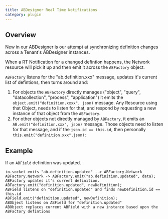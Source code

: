 ```yaml
---
title: ABDesigner Real Time Notifications
category: plugin
---
```


## Overview

New in our ABDesigner is our attempt at synchronizing definition changes across a Tenant's ABDesigner instances.

When a RT Notification for a changed defintion happens, the Network resource will pick it up and then emit it across the `ABFactory` object.

`ABFactory` listens for the "ab.definition.xxx" message, updates it's current list of defintions, then turns around and:

1. For objects the `ABFactory` directly manages ("object", "query", "datacollection", "process", "application") it emits the `object.emit("definition.xxxx", json)` message. Any Resource using that Object, needs to listen for that, and respond by requesting a new instance of that object from the `ABFactory`.
1. For other objects not directly managed by `ABFactory`, it emits an `AB.emit("definition.xxx", json)` message. Those objects need to listen for that message, and if the `json.id == this.id`, then personally `this.emit("definition.xxx",json)`;

## Example

If an `ABField` definition was updated.

```
io.socket emits "ab.definition.updated" --> ABFactory.Network
ABFactory.Network -> ABFactory.emit("ab.definition.updated", data);
ABFactory updates it's current definition.
ABFactory.emit("definition.updated", newDefinition);
ABField listens on "definition.updated" and finds newDefinition.id == this.id
ABField.emit("definition.updated", newDefinition);
ABObject listens on ABField for "definition.updated"
ABObject replaces current ABField with a new instance based upon the ABFactory defintions
```
